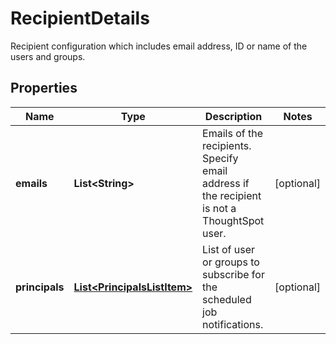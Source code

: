 

# RecipientDetails

Recipient configuration which includes email address, ID or name of the users and groups.

## Properties

| Name | Type | Description | Notes |
|------------ | ------------- | ------------- | -------------|
|**emails** | **List&lt;String&gt;** | Emails of the recipients. Specify email address if the recipient is not a ThoughtSpot user. |  [optional] |
|**principals** | [**List&lt;PrincipalsListItem&gt;**](PrincipalsListItem.md) | List of user or groups to subscribe for the scheduled job notifications. |  [optional] |



